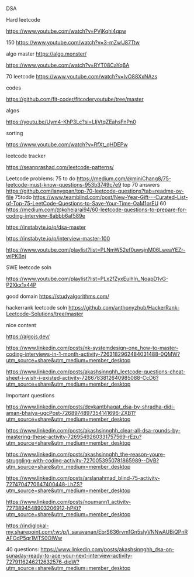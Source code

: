 


DSA


Hard leetcode

https://www.youtube.com/watch?v=PVjKqhi4qpw


150
https://www.youtube.com/watch?v=3-mZwU87Ttw


algo master
https://algo.monster/

https://www.youtube.com/watch?v=RYT08CaYq6A

70 leetcode
https://www.youtube.com/watch?v=lvO88XxNAzs

codes

https://github.com/fit-coder/fitcoderyoutube/tree/master

algos

https://youtu.be/Uym4-KhP3Lc?si=LIjVtqZEahsFnPn0


sorting

https://www.youtube.com/watch?v=RfXt_qHDEPw

leetcode tracker

https://seanprashad.com/leetcode-patterns/



Leetcode problems:
75 to do
https://medium.com/@miniChang8/75-leetcode-must-know-questions-953b3749c7e9
top 70 answers
https://github.com/ianyepan/top-70-leetcode-questions?tab=readme-ov-file
75todo
https://www.teamblind.com/post/New-Year-Gift---Curated-List-of-Top-75-LeetCode-Questions-to-Save-Your-Time-OaM1orEU
60 
https://medium.com/@koheiarai94/60-leetcode-questions-to-prepare-for-coding-interview-8abbb6af589e







https://instabyte.io/p/dsa-master

https://instabyte.io/p/interview-master-100


https://www.youtube.com/playlist?list=PLNmW52ef0uwsjnM06LweaYEZr-wjPKBnj


SWE leetcode soln

https://www.youtube.com/playlist?list=PLx2fZyxEuihIn_NoapD1vG-P2Xkx1x44P


good domain
https://studyalgorithms.com/

hackerrank leetcode soln
https://github.com/anthonyzhub/HackerRank-Leetcode-Solutions/tree/master


nice content

https://algojs.dev/



https://www.linkedin.com/posts/nk-systemdesign-one_how-to-master-coding-interviews-in-1-month-activity-7263182962484031488-0QMW?utm_source=share&utm_medium=member_desktop


https://www.linkedin.com/posts/akashsinnghh_leetcode-questions-cheat-sheet-i-wish-i-existed-activity-7266783812640985088-CcD6?utm_source=share&utm_medium=member_desktop


Important questions

https://www.linkedin.com/posts/devkantbhagat_dsa-by-shradha-didi-aman-bhaiya-ugcPost-7268974897354141696-ZXB1?utm_source=share&utm_medium=member_desktop





https://www.linkedin.com/posts/akashsinnghh_clear-all-dsa-rounds-by-mastering-these-activity-7269549260331757569-rEzu?utm_source=share&utm_medium=member_desktop



https://www.linkedin.com/posts/akashsinnghh_the-reason-youre-struggling-with-coding-activity-7270053950781865989--DVB?utm_source=share&utm_medium=member_desktop


https://www.linkedin.com/posts/arslanahmad_blind-75-activity-7274704770647400448-LhZS?utm_source=share&utm_medium=member_desktop


https://www.linkedin.com/posts/noumann1_activity-7273894548903206912-hPKt?utm_source=share&utm_medium=member_desktop


https://indiglokal-my.sharepoint.com/:w:/p/j_saravanan/EbrS636rvm1Gn5sIyVNNwAUBiQPnRAFOdP5qr1MTS0OIWw


40 questions:
https://www.linkedin.com/posts/akashsinnghh_dsa-on-sunaday-ready-to-ace-your-next-interview-activity-7279116246212632576-didW?utm_source=share&utm_medium=member_desktop




